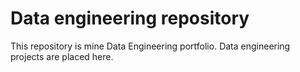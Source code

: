 # Data engineering repository

This repository is mine Data Engineering portfolio. Data engineering projects are placed here.
